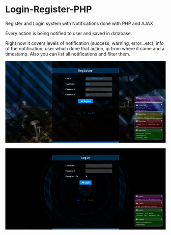 # Login-Register-PHP
Register and Login system with Notifications done with PHP and AJAX

Every action is being notified to user and saved in database.

Right now it covers levels of notification (success, warning, error...etc), info of the notification, user which done that action, ip from where it came and a timestamp. Also you can list all notifications and filter them. 

![alt text](https://raw.githubusercontent.com/MyUserNameIsMyUserName/Login-Register-PHP/master/assets/images/Screenshot_5.png)

![alt text](https://raw.githubusercontent.com/MyUserNameIsMyUserName/Login-Register-PHP/master/assets/images/screenshot_6.png)
